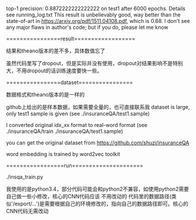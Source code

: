 top-1 precision: 0.8872222222222222 on test1 after 6000 epochs. Details see running_log.txt
This result is unbelievably good, way better than the state-of-art in https://arxiv.org/pdf/1511.04108.pdf, which is 0.68. I don't see any major flaws in author's code; but if you do, please let me know


================result==================

结果和theano版本的差不多，具体数值忘了

虽然代码里写了dropout，但是实际并没有使用，dropout对结果影响不是特别大，不用dropout的话训练速度要快一些。

================dataset================

数据格式和theano版本的是一样的

github上给出的是样本数据，如果需要全量的，也可直接联系我
dataset is large, only test1 sample is given (see ./insuranceQA/test1.sample)

I converted original idx_xx format to real-word format (see ./insuranceQA/train ./insuranceQA/test1.sample)

you can get the original dataset from https://github.com/shuzi/insuranceQA

word embedding is trained by word2vec toolkit

=================run=====================

./insqa_train.py

我使用的是python3.4，部分代码可能会和python2不兼容，如使用python2需要自己做一些小修改，核心的CNN代码应该
不用改动的
代码里的数据路径(类似'/export/...')是需要根据自己的环境修改的，指向自己的数据路径即可。核心的CNN代码无需改动
